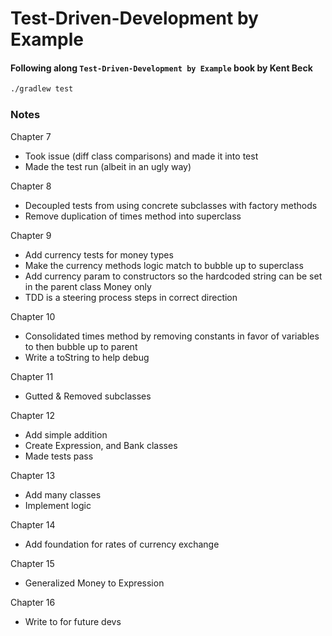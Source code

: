 # Test-Driven-Development by Example
#### Following along `Test-Driven-Development by Example` book by Kent Beck

```bash
./gradlew test
```


### Notes

Chapter 7
- Took issue (diff class comparisons) and made it into test
- Made the test run (albeit in an ugly way)

Chapter 8
- Decoupled tests from using concrete subclasses with factory methods
- Remove duplication of times method into superclass

Chapter 9
- Add currency tests for money types
- Make the currency methods logic match to bubble up to superclass
- Add currency param to constructors so the hardcoded string can be set in the parent class Money only
- TDD is a steering process steps in correct direction

Chapter 10
- Consolidated times method by removing constants in favor of variables to then bubble up to parent
- Write a toString to help debug

Chapter 11
- Gutted & Removed subclasses

Chapter 12
- Add simple addition
- Create Expression, and Bank classes
- Made tests pass

Chapter 13
- Add many classes
- Implement logic

Chapter 14
- Add foundation for rates of currency exchange

Chapter 15
- Generalized Money to Expression

Chapter 16
- Write to for future devs